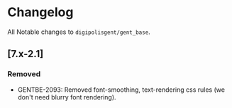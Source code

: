 # Changelog
All Notable changes to `digipolisgent/gent_base`.


## [7.x-2.1]

### Removed
* GENTBE-2093: Removed font-smoothing, text-rendering css rules (we don't need blurry font rendering).
